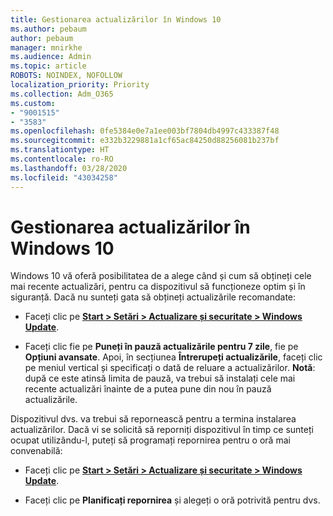 ```yaml
---
title: Gestionarea actualizărilor în Windows 10
ms.author: pebaum
author: pebaum
manager: mnirkhe
ms.audience: Admin
ms.topic: article
ROBOTS: NOINDEX, NOFOLLOW
localization_priority: Priority
ms.collection: Adm_O365
ms.custom:
- "9001515"
- "3583"
ms.openlocfilehash: 0fe5384e0e7a1ee003bf7804db4997c433387f48
ms.sourcegitcommit: e332b3229881a1cf65ac84250d88256081b237bf
ms.translationtype: HT
ms.contentlocale: ro-RO
ms.lasthandoff: 03/28/2020
ms.locfileid: "43034258"
---
```

# <a name="manage-updates-in-windows-10"></a>Gestionarea actualizărilor în Windows 10

Windows 10 vă oferă posibilitatea de a alege când și cum să obțineți cele mai recente actualizări, pentru ca dispozitivul să funcționeze optim și în siguranță. Dacă nu sunteți gata să obțineți actualizările recomandate:

- Faceți clic pe **[Start > Setări > Actualizare și securitate > Windows Update](ms-settings:windowsupdate)**.

- Faceți clic fie pe **Puneți în pauză actualizările pentru 7 zile**, fie pe **Opțiuni avansate**. Apoi, în secțiunea **Întrerupeți actualizările**, faceți clic pe meniul vertical și specificați o dată de reluare a actualizărilor. **Notă**: după ce este atinsă limita de pauză, va trebui să instalați cele mai recente actualizări înainte de a putea pune din nou în pauză actualizările.

Dispozitivul dvs. va trebui să repornească pentru a termina instalarea actualizărilor. Dacă vi se solicită să reporniți dispozitivul în timp ce sunteți ocupat utilizându-l, puteți să programați repornirea pentru o oră mai convenabilă:

- Faceți clic pe **[Start > Setări > Actualizare și securitate > Windows Update](ms-settings:windowsupdate)**.

- Faceți clic pe **Planificați repornirea** și alegeți o oră potrivită pentru dvs.

